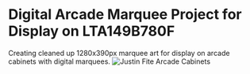 <h1>Digital Arcade Marquee Project for Display on LTA149B780F</h1>
<p>Creating cleaned up 1280x390px marquee art for display on arcade cabinets with digital marquees.
<img src="/jdotfite/DigitalArcadeMarqueeProject-1280x390/digital_marquee_ex.jpg" style="max-width: 100%; height: auto;" alt="Justin Fite Arcade Cabinets">
